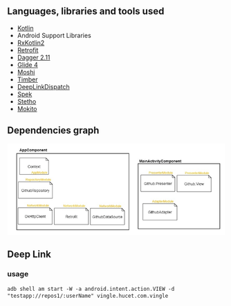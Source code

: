 ## Languages, libraries and tools used

* [Kotlin](https://kotlinlang.org/)
* Android Support Libraries
* [RxKotlin2](https://github.com/ReactiveX/RxJava/wiki/What's-different-in-2.0)
* [Retrofit](https://github.com/square/retrofit)
* [Dagger 2.11](https://github.com/google/dagger)
* [Glide 4](https://github.com/bumptech/glide)
* [Moshi](https://github.com/square/moshi)
* [Timber](https://github.com/JakeWharton/timber)
* [DeepLinkDispatch](https://github.com/airbnb/DeepLinkDispatch)
* [Spek](https://github.com/spekframework/spek)
* [Stetho](http://facebook.github.io/stetho/)
* [Mokito](http://http://site.mockito.org/)

## Dependencies graph
![](screenshot/di_graph.jpg)

## Deep Link

### usage
```
adb shell am start -W -a android.intent.action.VIEW -d "testapp://repos1/:userName" vingle.hucet.com.vingle
```

